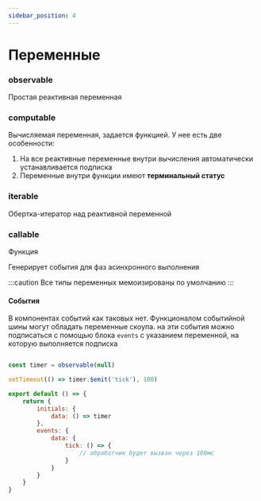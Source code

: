 ```yaml
---
sidebar_position: 4
---
```


#  Переменные

### observable

Простая реактивная переменная

### computable

Вычисляемая переменная, задается функцией. У нее есть две особенности:
1. На все реактивные переменные внутри вычисления автоматически устанавливается подписка
2. Переменные внутри функции имеют **терминальный статус**

### iterable

Обертка-итератор над реактивной переменной

### callable

Функция

Генерирует события для фаз асинхронного выполнения


:::caution
Все типы переменных мемоизированы по умолчанию
:::



#### События

В компонентах событий как таковых нет. Функционалом событийной шины могут обладать переменные скоупа. на эти события можно подписаться с помощью блока `events` с указанием переменной, на которую выполняется подписка

```javascript

const timer = observable(null)

setTimeout(() => timer.$emit('tick'), 100)

export default () => {
    return {
        initials: {
            data: () => timer
        },
        events: {
            data: {
                tick: () => {
                    // обработчик будет вызван через 100мс
                }
            }
        }
    }
}

```


